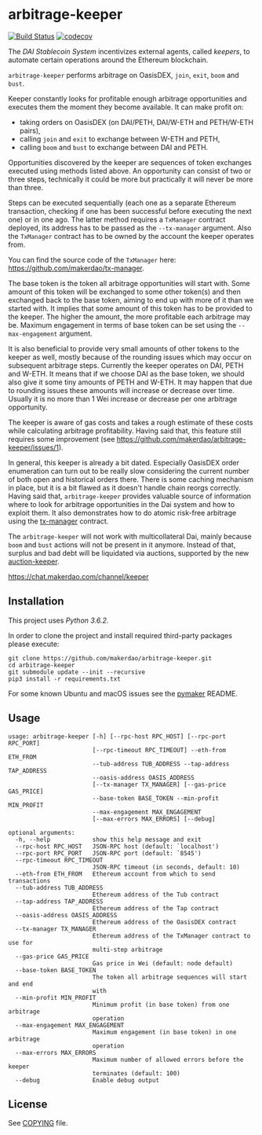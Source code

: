 # arbitrage-keeper

[![Build Status](https://travis-ci.org/makerdao/arbitrage-keeper.svg?branch=master)](https://travis-ci.org/makerdao/arbitrage-keeper)
[![codecov](https://codecov.io/gh/makerdao/arbitrage-keeper/branch/master/graph/badge.svg)](https://codecov.io/gh/makerdao/arbitrage-keeper)

The _DAI Stablecoin System_ incentivizes external agents, called _keepers_,
to automate certain operations around the Ethereum blockchain.

`arbitrage-keeper` performs arbitrage on OasisDEX, `join`, `exit`, `boom` and `bust`.

Keeper constantly looks for profitable enough arbitrage opportunities
and executes them the moment they become available. It can make profit on:
- taking orders on OasisDEX (on DAI/PETH, DAI/W-ETH and PETH/W-ETH pairs),
- calling `join` and `exit` to exchange between W-ETH and PETH,
- calling `boom` and `bust` to exchange between DAI and PETH.

Opportunities discovered by the keeper are sequences of token exchanges
executed using methods listed above. An opportunity can consist of two
or three steps, technically it could be more but practically it will never
be more than three.

Steps can be executed sequentially (each one as a separate Ethereum
transaction, checking if one has been successful before executing the next
one) or in one ago. The latter method requires a `TxManager` contract deployed,
its address has to be passed as the `--tx-manager` argument. Also the `TxManager`
contract has to be owned by the account the keeper operates from.

You can find the source code of the `TxManager` here:
<https://github.com/makerdao/tx-manager>.

The base token is the token all arbitrage opportunities will start with.
Some amount of this token will be exchanged to some other token(s) and then exchanged
back to the base token, aiming to end up with more of it than we started with.
It implies that some amount of this token has to be provided to the keeper.
The higher the amount, the more profitable each arbitrage may be. Maximum
engagement in terms of base token can be set using the `--max-engagement` argument.

It is also beneficial to provide very small amounts of other tokens to the
keeper as well, mostly because of the rounding issues which may occur on
subsequent arbitrage steps. Currently the keeper operates on DAI, PETH and W-ETH.
It means that if we choose DAI as the base token, we should also give it some tiny
amounts of PETH and W-ETH. It may happen that due to rounding issues these amounts
will increase or decrease over time. Usually it is no more than 1 Wei increase
or decrease per one arbitrage opportunity.

The keeper is aware of gas costs and takes a rough estimate of these costs while
calculating arbitrage profitability. Having said that, this feature still requires
some improvement (see <https://github.com/makerdao/arbitrage-keeper/issues/1>).

In general, this keeper is already a bit dated. Especially OasisDEX order enumeration
can turn out to be really slow considering the current number of both open and historical
orders there. There is some caching mechanism in place, but it is a bit flawed as it
doesn't handle chain reorgs correctly. Having said that, `arbitrage-keeper` provides
valuable source of information where to look for arbitrage opportunities in the Dai system
and how to exploit them. It also demonstrates how to do atomic risk-free arbitrage
using the [tx-manager](https://github.com/makerdao/tx-manager) contract.

The `arbitrage-keeper` will not work with multicollateral Dai, mainly because
`boom` and `bust` actions will not be present in it anymore. Instead of that,
surplus and bad debt will be liquidated via auctions, supported by the new
[auction-keeper](https://github.com/makerdao/auction-keeper).

<https://chat.makerdao.com/channel/keeper>

## Installation

This project uses *Python 3.6.2*.

In order to clone the project and install required third-party packages please execute:
```
git clone https://github.com/makerdao/arbitrage-keeper.git
cd arbitrage-keeper
git submodule update --init --recursive
pip3 install -r requirements.txt
```

For some known Ubuntu and macOS issues see the [pymaker](https://github.com/makerdao/pymaker) README.

## Usage

```
usage: arbitrage-keeper [-h] [--rpc-host RPC_HOST] [--rpc-port RPC_PORT]
                        [--rpc-timeout RPC_TIMEOUT] --eth-from ETH_FROM
                        --tub-address TUB_ADDRESS --tap-address TAP_ADDRESS
                        --oasis-address OASIS_ADDRESS
                        [--tx-manager TX_MANAGER] [--gas-price GAS_PRICE]
                        --base-token BASE_TOKEN --min-profit MIN_PROFIT
                        --max-engagement MAX_ENGAGEMENT
                        [--max-errors MAX_ERRORS] [--debug]

optional arguments:
  -h, --help            show this help message and exit
  --rpc-host RPC_HOST   JSON-RPC host (default: `localhost')
  --rpc-port RPC_PORT   JSON-RPC port (default: `8545')
  --rpc-timeout RPC_TIMEOUT
                        JSON-RPC timeout (in seconds, default: 10)
  --eth-from ETH_FROM   Ethereum account from which to send transactions
  --tub-address TUB_ADDRESS
                        Ethereum address of the Tub contract
  --tap-address TAP_ADDRESS
                        Ethereum address of the Tap contract
  --oasis-address OASIS_ADDRESS
                        Ethereum address of the OasisDEX contract
  --tx-manager TX_MANAGER
                        Ethereum address of the TxManager contract to use for
                        multi-step arbitrage
  --gas-price GAS_PRICE
                        Gas price in Wei (default: node default)
  --base-token BASE_TOKEN
                        The token all arbitrage sequences will start and end
                        with
  --min-profit MIN_PROFIT
                        Minimum profit (in base token) from one arbitrage
                        operation
  --max-engagement MAX_ENGAGEMENT
                        Maximum engagement (in base token) in one arbitrage
                        operation
  --max-errors MAX_ERRORS
                        Maximum number of allowed errors before the keeper
                        terminates (default: 100)
  --debug               Enable debug output
```

## License

See [COPYING](https://github.com/makerdao/arbitrage-keeper/blob/master/COPYING) file.
